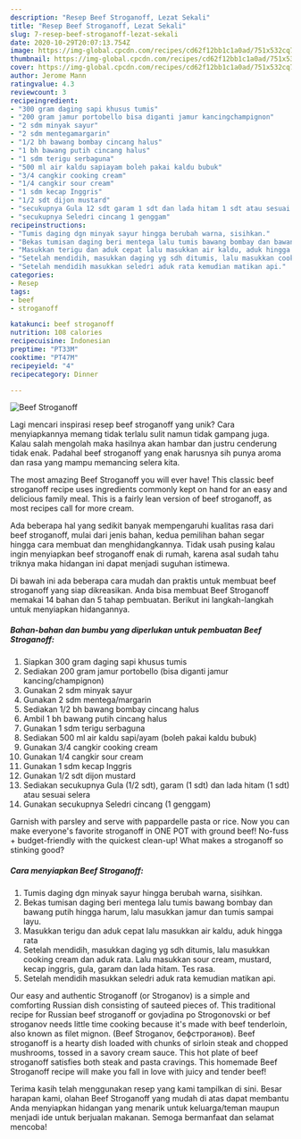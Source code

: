 ```yaml
---
description: "Resep Beef Stroganoff, Lezat Sekali"
title: "Resep Beef Stroganoff, Lezat Sekali"
slug: 7-resep-beef-stroganoff-lezat-sekali
date: 2020-10-29T20:07:13.754Z
image: https://img-global.cpcdn.com/recipes/cd62f12bb1c1a0ad/751x532cq70/beef-stroganoff-foto-resep-utama.jpg
thumbnail: https://img-global.cpcdn.com/recipes/cd62f12bb1c1a0ad/751x532cq70/beef-stroganoff-foto-resep-utama.jpg
cover: https://img-global.cpcdn.com/recipes/cd62f12bb1c1a0ad/751x532cq70/beef-stroganoff-foto-resep-utama.jpg
author: Jerome Mann
ratingvalue: 4.3
reviewcount: 3
recipeingredient:
- "300 gram daging sapi khusus tumis"
- "200 gram jamur portobello bisa diganti jamur kancingchampignon"
- "2 sdm minyak sayur"
- "2 sdm mentegamargarin"
- "1/2 bh bawang bombay cincang halus"
- "1 bh bawang putih cincang halus"
- "1 sdm terigu serbaguna"
- "500 ml air kaldu sapiayam boleh pakai kaldu bubuk"
- "3/4 cangkir cooking cream"
- "1/4 cangkir sour cream"
- "1 sdm kecap Inggris"
- "1/2 sdt dijon mustard"
- "secukupnya Gula 12 sdt garam 1 sdt dan lada hitam 1 sdt atau sesuai selera"
- "secukupnya Seledri cincang 1 genggam"
recipeinstructions:
- "Tumis daging dgn minyak sayur hingga berubah warna, sisihkan."
- "Bekas tumisan daging beri mentega lalu tumis bawang bombay dan bawang putih hingga harum, lalu masukkan jamur dan tumis sampai layu."
- "Masukkan terigu dan aduk cepat lalu masukkan air kaldu, aduk hingga rata"
- "Setelah mendidih, masukkan daging yg sdh ditumis, lalu masukkan cooking cream dan aduk rata. Lalu masukkan sour cream, mustard, kecap inggris, gula, garam dan lada hitam. Tes rasa."
- "Setelah mendidih masukkan seledri aduk rata kemudian matikan api."
categories:
- Resep
tags:
- beef
- stroganoff

katakunci: beef stroganoff 
nutrition: 108 calories
recipecuisine: Indonesian
preptime: "PT33M"
cooktime: "PT47M"
recipeyield: "4"
recipecategory: Dinner

---
```



![Beef Stroganoff](https://img-global.cpcdn.com/recipes/cd62f12bb1c1a0ad/751x532cq70/beef-stroganoff-foto-resep-utama.jpg)

Lagi mencari inspirasi resep beef stroganoff yang unik? Cara menyiapkannya memang tidak terlalu sulit namun tidak gampang juga. Kalau salah mengolah maka hasilnya akan hambar dan justru cenderung tidak enak. Padahal beef stroganoff yang enak harusnya sih punya aroma dan rasa yang mampu memancing selera kita.

The most amazing Beef Stroganoff you will ever have! This classic beef stroganoff recipe uses ingredients commonly kept on hand for an easy and delicious family meal. This is a fairly lean version of beef stroganoff, as most recipes call for more cream.

Ada beberapa hal yang sedikit banyak mempengaruhi kualitas rasa dari beef stroganoff, mulai dari jenis bahan, kedua pemilihan bahan segar hingga cara membuat dan menghidangkannya. Tidak usah pusing kalau ingin menyiapkan beef stroganoff enak di rumah, karena asal sudah tahu triknya maka hidangan ini dapat menjadi suguhan istimewa.


Di bawah ini ada beberapa cara mudah dan praktis untuk membuat beef stroganoff yang siap dikreasikan. Anda bisa membuat Beef Stroganoff memakai 14 bahan dan 5 tahap pembuatan. Berikut ini langkah-langkah untuk menyiapkan hidangannya.

<!--inarticleads1-->

##### Bahan-bahan dan bumbu yang diperlukan untuk pembuatan Beef Stroganoff:

1. Siapkan 300 gram daging sapi khusus tumis
1. Sediakan 200 gram jamur portobello (bisa diganti jamur kancing/champignon)
1. Gunakan 2 sdm minyak sayur
1. Gunakan 2 sdm mentega/margarin
1. Sediakan 1/2 bh bawang bombay cincang halus
1. Ambil 1 bh bawang putih cincang halus
1. Gunakan 1 sdm terigu serbaguna
1. Sediakan 500 ml air kaldu sapi/ayam (boleh pakai kaldu bubuk)
1. Gunakan 3/4 cangkir cooking cream
1. Gunakan 1/4 cangkir sour cream
1. Gunakan 1 sdm kecap Inggris
1. Gunakan 1/2 sdt dijon mustard
1. Sediakan secukupnya Gula (1/2 sdt), garam (1 sdt) dan lada hitam (1 sdt) atau sesuai selera
1. Gunakan secukupnya Seledri cincang (1 genggam)


Garnish with parsley and serve with pappardelle pasta or rice. Now you can make everyone&#39;s favorite stroganoff in ONE POT with ground beef! No-fuss + budget-friendly with the quickest clean-up! What makes a stroganoff so stinking good? 

<!--inarticleads2-->

##### Cara menyiapkan Beef Stroganoff:

1. Tumis daging dgn minyak sayur hingga berubah warna, sisihkan.
1. Bekas tumisan daging beri mentega lalu tumis bawang bombay dan bawang putih hingga harum, lalu masukkan jamur dan tumis sampai layu.
1. Masukkan terigu dan aduk cepat lalu masukkan air kaldu, aduk hingga rata
1. Setelah mendidih, masukkan daging yg sdh ditumis, lalu masukkan cooking cream dan aduk rata. Lalu masukkan sour cream, mustard, kecap inggris, gula, garam dan lada hitam. Tes rasa.
1. Setelah mendidih masukkan seledri aduk rata kemudian matikan api.


Our easy and authentic Stroganoff (or Stroganov) is a simple and comforting Russian dish consisting of sauteed pieces of. This traditional recipe for Russian beef stroganoff or govjadina po Strogonovski or bef stroganov needs little time cooking because it&#39;s made with beef tenderloin, also known as filet mignon. (Beef Stroganov, бефстроганов). Beef stroganoff is a hearty dish loaded with chunks of sirloin steak and chopped mushrooms, tossed in a savory cream sauce. This hot plate of beef stroganoff satisfies both steak and pasta cravings. This homemade Beef Stroganoff recipe will make you fall in love with juicy and tender beef! 

Terima kasih telah menggunakan resep yang kami tampilkan di sini. Besar harapan kami, olahan Beef Stroganoff yang mudah di atas dapat membantu Anda menyiapkan hidangan yang menarik untuk keluarga/teman maupun menjadi ide untuk berjualan makanan. Semoga bermanfaat dan selamat mencoba!
